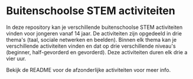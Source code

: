 # Buitenschoolse STEM activiteiten

In deze repository kan je verschillende buitenschoolse STEM activiteiten vinden voor jongeren vanaf 14 jaar. De activiteiten zijn opgedeeld in drie thema's (taal, sociale netwerken en beelden). Binnen elk thema kan je verschillende activiteiten vinden en dat op drie verschillende niveau's (beginner, half-gevorderd en gevorderd). Deze activiteiten duren elk drie a vier uur.

Bekijk de README voor de afzonderlijke activiteiten voor meer info.
